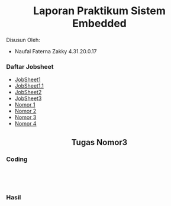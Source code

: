

<h1 align="center">Laporan Praktikum Sistem Embedded</h1>
<p>Disusun Oleh:</p>

<ul>
  <li>Naufal Faterna Zakky 4.31.20.0.17</li>
</ul>

<h3>Daftar Jobsheet</h3>
<p></p>

<ul>
  <li><a href="https://github.com/naufalzakky/JobSheet1">JobSheet1</a></li>
  <li><a href="https://github.com/naufalzakky/JobSheet1.1">JobSheet1.1</a></li>
  <li><a href="https://github.com/naufalzakky/JobSheet2">JobSheet2</a></li>
  <li><a href="https://github.com/naufalzakky/JobSheet3">JobSheet3</a></li>
  <li><a href="https://github.com/naufalzakky/Nomor1">Nomor 1</a></li>
  <li><a href="https://github.com/naufalzakky/Nomor2">Nomor 2</a></li>
  <li><a href="https://github.com/naufalzakky/Nomor3">Nomor 3</a></li>
  <li><a href="https://github.com/naufalzakky/Nomor4">Nomor 4</a></li>
</ul>


<h2 align="center">Tugas Nomor3</h2>
<h3>Coding</h3>
<p></p>
<pre>
<code>

</code>
</pre>

<h3>Hasil</h3>

